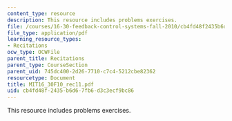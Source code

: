 ```yaml
---
content_type: resource
description: This resource includes problems exercises.
file: /courses/16-30-feedback-control-systems-fall-2010/cb4fd48f2435b6d67fb6d3c3ecf9bc86_MIT16_30F10_rec11.pdf
file_type: application/pdf
learning_resource_types:
- Recitations
ocw_type: OCWFile
parent_title: Recitations
parent_type: CourseSection
parent_uid: 745dc400-2d26-7710-c7c4-5212cbe82362
resourcetype: Document
title: MIT16_30F10_rec11.pdf
uid: cb4fd48f-2435-b6d6-7fb6-d3c3ecf9bc86
---
```

This resource includes problems exercises.

